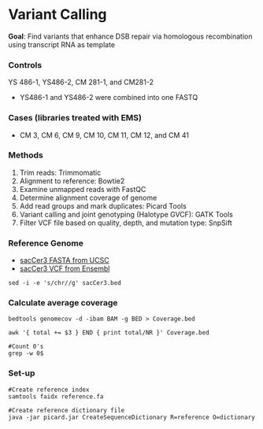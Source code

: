 # Variant Calling

**Goal**: Find variants that enhance DSB repair via homologous recombination using transcript RNA as template

### Controls
YS 486-1, YS486-2, CM 281-1, and CM281-2
* YS486-1 and YS486-2 were combined into one FASTQ

### Cases (libraries treated with EMS)
* CM 3, CM 6, CM 9, CM 10, CM 11, CM 12, and CM 41

### Methods
1. Trim reads: Trimmomatic
2. Alignment to reference: Bowtie2
3. Examine unmapped reads with FastQC
4. Determine alignment coverage of genome
5. Add read groups and mark duplicates: Picard Tools
6. Variant calling and joint genotyping (Halotype GVCF): GATK Tools
7. Filter VCF file based on quality, depth, and mutation type: SnpSift

### Reference Genome
* [sacCer3 FASTA from UCSC](http://hgdownload.soe.ucsc.edu/goldenPath/sacCer3/bigZips/)
* [sacCer3 VCF from Ensembl](https://www.ensembl.org/info/data/ftp/index.html)

```
sed -i -e 's/chr//g' sacCer3.bed
```

### Calculate average coverage
```
bedtools genomecov -d -ibam BAM -g BED > Coverage.bed
```
```
awk '{ total += $3 } END { print total/NR }' Coverage.bed
```
```
#Count 0's
grep -w 0$
```

### Set-up
```
#Create reference index
samtools faidx reference.fa
```
```
#Create reference dictionary file
java -jar picard.jar CreateSequenceDictionary R=reference O=dictionary
```
